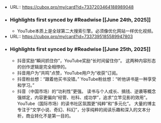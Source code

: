 - URL:: https://cubox.pro/my/card?id=7337203464188989048
- ### Highlights first synced by #Readwise [[June 24th, 2025]]
    - YouTube本质上是全球第二大搜索引擎。必须像优化网站一样优化视频。
- URL:: https://cubox.pro/my/card?id=7337395185589947803
- ### Highlights first synced by #Readwise [[June 25th, 2025]]
    - 抖音奖励“瞬间抓住你”，YouTube奖励“长时间留住你”。 这两种内容形态的创作逻辑是完全相悖的。
    - 抖音用户为“共鸣”点赞，YouTube用户为“收获”订阅。
    - 抖音粉丝想：“跟着他买书没错。” YouTube粉丝想：“听他讲书是一种享受和学习。”
    - 抖音（中国市场）的“功利性”更强。 读书与个人成长、搞钱、逆袭等概念强绑定，内容更偏向“经管、社科、成功学”，追求“立竿见影的效用”。
      YouTube（国际市场）的读书社区氛围更“纯粹”和“多元化”。 大量的博主专注于“文学小说、奇幻、科幻”，分享纯粹的阅读乐趣和深入的文本分析，商业转化不是第一目的。
